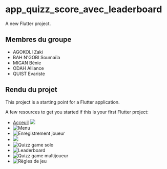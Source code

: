 # app_quizz_score_avec_leaderboard

A new Flutter project.

## Membres du groupe 

- AGOKOLI Zaki
- BAH N'GOBI Soumaïla
- MIGAN Bénie
- ODAH Alliance 
- QUIST Evariste 

## Rendu du projet 

This project is a starting point for a Flutter application.

A few resources to get you started if this is your first Flutter project:

- [Acceuil](images) ![](images/home.jpg)
- ![Menu](images/menu.jpg)
- ![Enregistrement joueur](images/nom.jpg)
- ![](images/nom2.jpg)
- ![Quizz game solo](images/quizSolo.jpg)
- ![Leaderboard](images/score-top.jpg)
- ![Quizz game multijoueur](images/multijoueur.jpg)
- ![Règles de jeu](images/rules.jpg) 